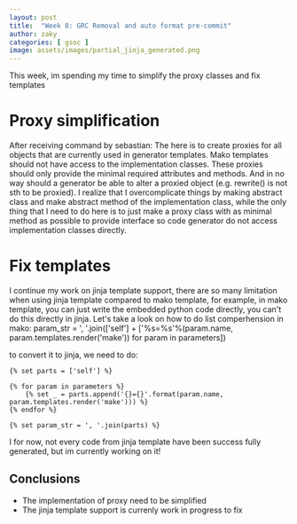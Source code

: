 ```yaml
---
layout: post
title:  "Week 8: GRC Removal and auto format pre-commit"
author: zaky
categories: [ gsoc ]
image: assets/images/partial_jinja_generated.png
---
```

This week, im spending my time to simplify the proxy classes and fix templates

# Proxy simplification
After receiving command by sebastian: The here is to create proxies for all objects that are currently used in generator templates. Mako templates should not have access to the implementation classes.
These proxies should only provide the minimal required attributes and methods. And in no way should a generator be able to alter a proxied object (e.g. rewrite() is not sth to be proxied).
I realize that I overcomplicate things by making abstract class and make abstract method of the implementation class, while the only thing that I need to do here is to just make a proxy class with as minimal method as possible to provide interface so code generator do not access implementation classes directly.

# Fix templates
I continue my work on jinja template support, there are so many limitation when using jinja template compared to mako template, for example,
in mako template, you can just write the embedded python code directly, you can't do this directly in jinja. Let's take a look on how to do list comperhension
in mako:
param_str = ', '.join(['self'] + ['%s=%s'%(param.name, param.templates.render('make')) for param in parameters])

to convert it to jinja, we need to do:
```
{% set parts = ['self'] %}

{% for param in parameters %}
    {% set _ = parts.append('{}={}'.format(param.name, param.templates.render('make'))) %}
{% endfor %}

{% set param_str = ', '.join(parts) %}
```
I for now, not every code from jinja template have been success fully generated, but im currently working on it!

## Conclusions
* The implementation of proxy need to be simplified
* The jinja template support is currenly work in progress to fix
